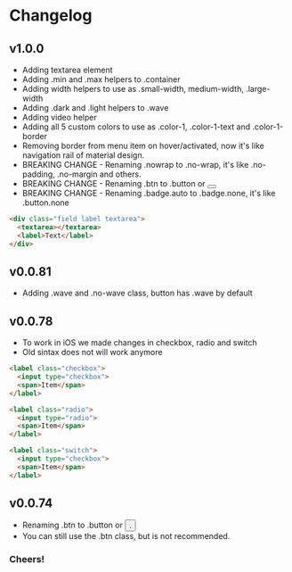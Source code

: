 # Changelog

## v1.0.0 ##
- Adding textarea element
- Adding .min and .max helpers to .container
- Adding width helpers to use as .small-width, medium-width, .large-width
- Adding .dark and .light helpers to .wave
- Adding video helper
- Adding all 5 custom colors to use as .color-1, .color-1-text and .color-1-border
- Removing border from menu item on hover/activated, now it's like navigation rail of material design.
- BREAKING CHANGE - Renaming .nowrap to .no-wrap, it's like .no-padding, .no-margin and others.
- BREAKING CHANGE - Renaming .btn to .button or <button>
- BREAKING CHANGE - Renaming .badge.auto to .badge.none, it's like .button.none

```html
<div class="field label textarea">
  <textarea></textarea>
  <label>Text</label>
</div>
```

## v0.0.81 ##
- Adding .wave and .no-wave class, button has .wave by default

## v0.0.78 ##

- To work in iOS we made changes in checkbox, radio and switch
- Old sintax does not will work anymore

```html
<label class="checkbox">
  <input type="checkbox">
  <span>Item</span>
</label>

<label class="radio">
  <input type="radio">
  <span>Item</span>
</label>

<label class="switch">
  <input type="checkbox">
  <span>Item</span>
</label>
```

## v0.0.74 ##

- Renaming .btn to .button or <button>.
- You can still use the .btn class, but is not recommended.

### Cheers! ###
